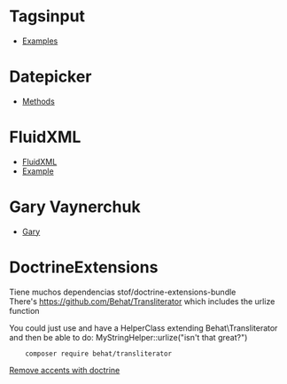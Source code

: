 
# Tagsinput
 - [Examples](http://bootstrap-tagsinput.github.io/bootstrap-tagsinput/examples/)

# Datepicker
 - [Methods](https://bootstrap-datepicker.readthedocs.io/en/latest/methods.html)

# FluidXML
 - [FluidXML](https://github.com/servo-php/fluidxml)
 - [Example](https://github.com/servo-php/fluidxml/blob/master/documents/Examples/00_Intro.php)

# Gary Vaynerchuk
 - [Gary](https://www.garyvaynerchuk.com/)
 
# DoctrineExtensions     
  Tiene muchos dependencias stof/doctrine-extensions-bundle  
  There's https://github.com/Behat/Transliterator which includes the urlize function 

  You could just use and have a HelperClass extending Behat\Transliterator 
  and then be able to do: MyStringHelper::urlize("isn't that great?")
   
		composer require behat/transliterator
  
    
  [Remove accents with doctrine](http://usualcarrot.com/how-to-remove-accents-in-php)
  
  
  
  


